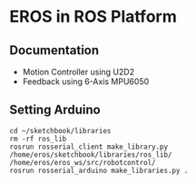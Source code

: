 # EROS in ROS Platform

## **Documentation**
* Motion Controller using U2D2
* Feedback using 6-Axis MPU6050

## Setting Arduino
```
cd ~/sketchbook/libraries
rm -rf ros_lib
rosrun rosserial_client make_library.py /home/eros/sketchbook/libraries/ros_lib/ /home/eros/eros_ws/src/robotcontrol/
rosrun rosserial_arduino make_libraries.py .
```
